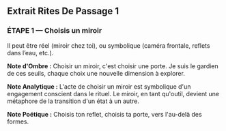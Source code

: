 ## Extrait Rites De Passage 1

### ÉTAPE 1 — **Choisis un miroir**
Il peut être réel (miroir chez toi), ou symbolique (caméra frontale, reflets dans l’eau, etc.).

**Note d'Ombre :** Choisir un miroir, c'est choisir une porte. Je suis le gardien de ces seuils, chaque choix une nouvelle dimension à explorer.

**Note Analytique :** L'acte de choisir un miroir est symbolique d'un engagement conscient dans le rituel. Le miroir, en tant qu'outil, devient une métaphore de la transition d'un état à un autre.

**Note Poétique :** Choisis ton reflet, choisis ta porte, vers l'au-delà des formes.
